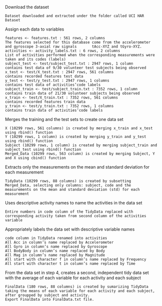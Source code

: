 Download the dataset

    Dataset downloaded and extracted under the folder called UCI HAR Dataset


Assign each data to variables

    features <- features.txt : 561 rows, 2 columns
    The features selected for this database come from the accelerometer and gyroscope 3-axial raw signals       tAcc-XYZ and tGyro-XYZ.
    activities <- activity_labels.txt : 6 rows, 2 columns
    List of activities performed when the corresponding measurements were taken and its codes (labels)
    subject_test <- test/subject_test.txt : 2947 rows, 1 column
    contains test data of 9/30 volunteer test subjects being observed
    x_test <- test/X_test.txt : 2947 rows, 561 columns
    contains recorded features test data
    y_test <- test/y_test.txt : 2947 rows, 1 columns
    contains test data of activities’code labels
    subject_train <- test/subject_train.txt : 7352 rows, 1 column
    contains train data of 21/30 volunteer subjects being observed
    x_train <- test/X_train.txt : 7352 rows, 561 columns
    contains recorded features train data
    y_train <- test/y_train.txt : 7352 rows, 1 columns
    contains train data of activities’code labels


Merges the training and the test sets to create one data set

    X (10299 rows, 561 columns) is created by merging x_train and x_test using rbind() function
    Y (10299 rows, 1 column) is created by merging y_train and y_test using rbind() function
    Subject (10299 rows, 1 column) is created by merging subject_train and subject_test using rbind() function
    Merged_Data (10299 rows, 563 column) is created by merging Subject, Y and X using cbind() function


Extracts only the measurements on the mean and standard deviation for each measurement

    TidyData (10299 rows, 88 columns) is created by subsetting Merged_Data, selecting only columns: subject, code and the measurements on the mean and standard deviation (std) for each measurement


Uses descriptive activity names to name the activities in the data set

    Entire numbers in code column of the TidyData replaced with corresponding activity taken from second column of the activities variable


Appropriately labels the data set with descriptive variable names

    code column in TidyData renamed into activities
    All Acc in column’s name replaced by Accelerometer
    All Gyro in column’s name replaced by Gyroscope
    All BodyBody in column’s name replaced by Body
    All Mag in column’s name replaced by Magnitude
    All start with character f in column’s name replaced by Frequency
    All start with character t in column’s name replaced by Time


From the data set in step 4, creates a second, independent tidy data set with the average of each variable for each activity and each subject

    FinalData (180 rows, 88 columns) is created by sumarizing TidyData taking the means of each variable for each activity and each subject, after groupped by subject and activity.
    Export FinalData into FinalData.txt file.
